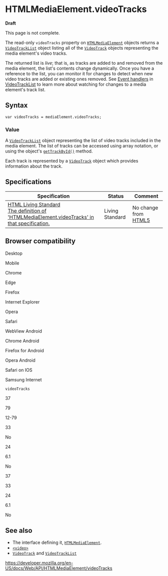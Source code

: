 # HTMLMediaElement.videoTracks

**Draft**

This page is not complete.

The read-only `videoTracks` property on [`HTMLMediaElement`](../htmlmediaelement) objects returns a [`VideoTrackList`](../videotracklist) object listing all of the [`VideoTrack`](../videotrack) objects representing the media element's video tracks.

The returned list is _live_; that is, as tracks are added to and removed from the media element, the list's contents change dynamically. Once you have a reference to the list, you can monitor it for changes to detect when new video tracks are added or existing ones removed. See [Event handlers](#) in [VideoTrackList](../videotracklist) to learn more about watching for changes to a media element's track list.

## Syntax

    var videoTracks = mediaElement.videoTracks;

### Value

A [`VideoTrackList`](../videotracklist) object representing the list of video tracks included in the media element. The list of tracks can be accessed using array notation, or using the object's [`getTrackById()`](../videotracklist/gettrackbyid) method.

Each track is represented by a [`VideoTrack`](../videotrack) object which provides information about the track.

## Specifications

<table><thead><tr class="header"><th>Specification</th><th>Status</th><th>Comment</th></tr></thead><tbody><tr class="odd"><td><a href="https://html.spec.whatwg.org/multipage/#dom-media-videotracks">HTML Living Standard<br />
<span class="small">The definition of 'HTMLMediaElement.videoTracks' in that specification.</span></a></td><td><span class="spec-living">Living Standard</span></td><td>No change from <a href="https://www.w3.org/TR/html52/">HTML5</a></td></tr></tbody></table>

## Browser compatibility

Desktop

Mobile

Chrome

Edge

Firefox

Internet Explorer

Opera

Safari

WebView Android

Chrome Android

Firefox for Android

Opera Android

Safari on IOS

Samsung Internet

`videoTracks`

37

79

12-79

33

No

24

6.1

No

37

33

24

6.1

No

## See also

- The interface defining it, [`HTMLMediaElement`](../htmlmediaelement).
- [`<video>`](https://developer.mozilla.org/en-US/docs/Web/HTML/Element/video)
- [`VideoTrack`](../videotrack) and [`VideoTrackList`](../videotracklist)

<a href="https://developer.mozilla.org/en-US/docs/Web/API/HTMLMediaElement/videoTracks" class="_attribution-link">https://developer.mozilla.org/en-US/docs/Web/API/HTMLMediaElement/videoTracks</a>
